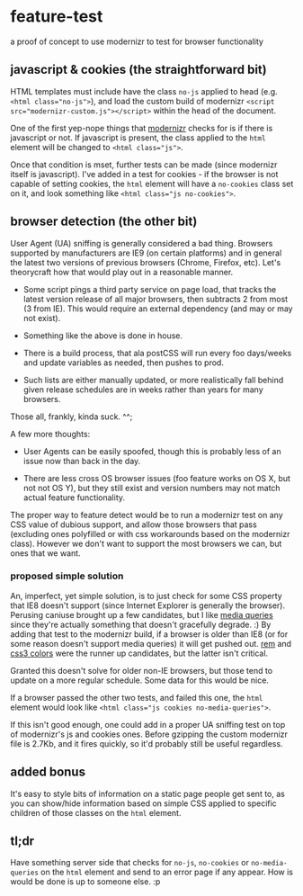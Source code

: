# feature-test

a proof of concept to use modernizr to test for browser functionality

## javascript & cookies (the straightforward bit)

HTML templates must include have the class `no-js` applied to head (e.g. `<html class="no-js">`), and load the custom build of modernizr `<script src="modernizr-custom.js"></script>` within the head of the document.

One of the first yep-nope things that [modernizr](https://modernizr.com) checks for is if there is javascript or not. If javascript is present, the class applied to the `html` element will be changed to `<html class="js">`.

Once that condition is mset, further tests can be made (since modernizr itself is javascript). I've added in a test for cookies - if the browser is not capable of setting cookies, the `html` element will have a `no-cookies` class set on it, and look something like `<html class="js no-cookies">`.

## browser detection (the other bit)

User Agent (UA) sniffing is generally considered a bad thing. Browsers supported by manufacturers are IE9 (on certain platforms) and in general the latest two versions of previous browsers (Chrome, Firefox, etc). Let's theorycraft how that would play out in a reasonable manner.

* Some script pings a third party service on page load, that tracks the latest version release of all major browsers, then subtracts 2 from most (3 from IE). This would require an external dependency (and may or may not exist).

* Something like the above is done in house.

* There is a build process, that ala postCSS will run every foo days/weeks and update variables as needed, then pushes to prod.

* Such lists are either manually updated, or more realistically fall behind given release schedules are in weeks rather than years for many browsers.

Those all, frankly, kinda suck. ^^;

A few more thoughts:

* User Agents can be easily spoofed, though this is probably less of an issue now than back in the day.

* There are less cross OS browser issues (foo feature works on OS X, but not not OS Y), but they still exist and version numbers may not match actual feature functionality.

The proper way to feature detect would be to run a modernizr test on any CSS value of dubious support, and allow those browsers that pass (excluding ones polyfilled or with css workarounds based on the modernizr class). However we don't want to support the most browsers we can, but ones that we want.

### proposed simple solution

An, imperfect, yet simple solution, is to just check for some CSS property that IE8 doesn't support (since Internet Explorer is generally the browser). Perusing caniuse brought up a few candidates, but I like [media queries](http://caniuse.com/#feat=css-mediaqueries) since they're actually something that doesn't gracefully degrade. :) By adding that test to the modernizr build, if a browser is older than IE8 (or for some reason doesn't support media queries) it will get pushed out. [rem](http://caniuse.com/#feat=rem) and [css3 colors](http://caniuse.com/#feat=css3-colors) were the runner up candidates, but the latter isn't critical.

Granted this doesn't solve for older non-IE browsers, but those tend to update on a more regular schedule. Some data for this would be nice.

If a browser passed the other two tests, and failed this one, the `html` element would look like `<html class="js cookies no-media-queries">`.

If this isn't good enough, one could add in a proper UA sniffing test on top of modernizr's js and cookies ones. Before gzipping the custom modernizr file is 2.7Kb, and it fires quickly, so it'd probably still be useful regardless.

## added bonus

It's easy to style bits of information on a static page people get sent to, as you can show/hide information based on simple CSS applied to specific children of those classes on the `html` element.

## tl;dr

Have something server side that checks for `no-js`, `no-cookies` or `no-media-queries` on the `html` element and send to an error page if any appear. How is would be done is up to someone else. :p
